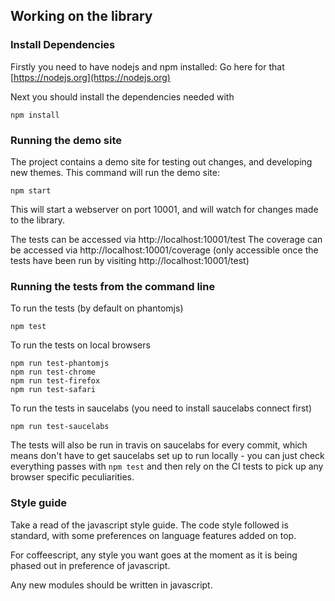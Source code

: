 Working on the library
----------------------

### Install Dependencies

Firstly you need to have nodejs and npm installed: Go here for that [https://nodejs.org](https://nodejs.org)

Next you should install the dependencies needed with

    npm install

### Running the demo site

The project contains a demo site for testing out changes, and developing new themes. This command will run the demo site:

    npm start

This will start a webserver on port 10001, and will watch for changes made to the library.

The tests can be accessed via http://localhost:10001/test
The coverage can be accessed via http://localhost:10001/coverage (only accessible
once the tests have been run by visiting http://localhost:10001/test)

### Running the tests from the command line

To run the tests (by default on phantomjs)

    npm test

To run the tests on local browsers

    npm run test-phantomjs
    npm run test-chrome
    npm run test-firefox
    npm run test-safari

To run the tests in saucelabs (you need to install saucelabs connect first)

    npm run test-saucelabs

The tests will also be run in travis on saucelabs for every commit, which means
don't have to get saucelabs set up to run locally - you can just check everything
passes with `npm test` and then rely on the CI tests to pick up any browser specific
peculiarities.

### Style guide

Take a read of the javascript style guide. The code style followed is standard,
with some preferences on language features added on top.

For coffeescript, any style you want goes at the moment as it is being phased out
in preference of javascript.

Any new modules should be written in javascript.
